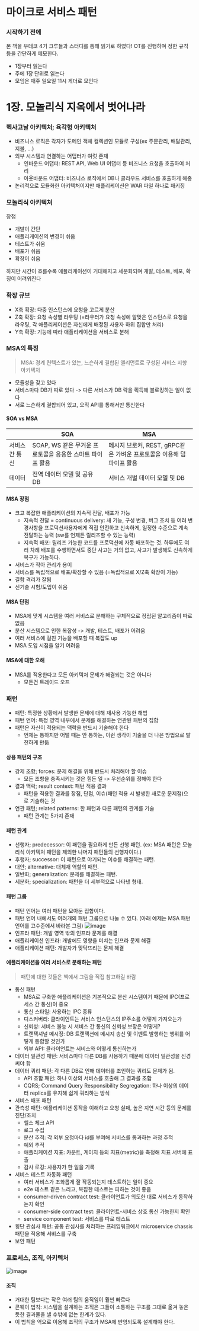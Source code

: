 # 마이크로 서비스 패턴

### 시작하기 전에

본 책을 우테코 4기 크루들과 스터디를 통해 읽기로 하였다! OT를 진행하며 정한 규칙 등을 간단하게 메모한다.

- 1장부터 읽는다
- 주에 1장 단위로 읽는다
- 모임은 매주 일요일 11시 게더로 모인다

# 1장. 모놀리식 지옥에서 벗어나라

### 헥사고날 아키텍처; 육각형 아키텍처
- 비즈니스 로직은 각자가 도메인 객체 컬렉션인 모듈로 구성(ex 주문관리, 배달관리, 지불, ...)
- 외부 시스템과 연결하는 어댑터가 여럿 존재
  - 인바운드 어댑터: REST API, Web UI 어댑터 등 비즈니스 요청을 호출하여 처리
  - 아웃바운드 어댑터: 비즈니스 로직에서 DB나 클라우드 서비스를 호출하게 해줌
- 논리적으로 모듈화한 아키텍처이지만 애플리케이션은 WAR 파일 하나로 패키징

### 모놀리식 아키텍처

장점 
- 개발이 간단
- 애플리케이션의 변경이 쉬움
- 테스트가 쉬움
- 배포가 쉬움
- 확장이 쉬움

하지만 시간이 흐를수록 애플리케이션이 거대해지고 세분화되며 개발, 테스트, 배포, 확징이 어려워진다

### 확장 큐브
- X축 확장: 다중 인스턴스에 요청을 고르게 분산
- Z축 확장: 요청 속성별 라우팅 (=라우터가 요청 속성에 알맞은 인스턴스로 요청을 라우팅, 각 애플리케이션은 자신에게 배정된 사용자 하위 집합만 처리)
- Y축 확장: 기능에 따라 애플리케이션을 서비스로 분해

### MSA의 특징
> MSA: 경계 컨텍스트가 있는, 느슨하게 결합된 엘리먼트로 구성된 서비스 지향 아키텍처
- 모듈성을 갖고 있다
- 서비스마다 DB가 따로 있다 -> 다른 서비스가 DB 락을 획득해 블로킹하는 일이 없다
- 서로 느슨하게 결합되어 있고, 오직 API를 통해서만 통신한다

#### SOA vs MSA
||SOA|MSA|
|---|---|---|
|서비스 간 통신|SOAP, WS 같은 무거운 프로토콜을 응용한 스마트 파이프 활용|메시지 브로커, REST, gRPC같은 가벼운 프로토콜을 이용해 덤 파이프 활용|
|데이터|전역 데이터 모델 및 공유 DB|서비스 개별 데이터 모델 및 DB|

#### MSA 장점
- 크고 복잡한 애플리케이션의 지속적 전달, 배포가 가능
  - 지속적 전달 = continuous delivery: 새 기능, 구성 변경, 버그 조치 등 여러 변경사항을 프로덕션사용자에게 직접 안전하고 신속하게, 일정한 수준으로 계속 전달하는 능력 (sw를 언제든 릴리즈할 수 있는 능력)
  - 지속적 배포: 릴리즈 가능한 코드를 프로덕션에 자동 배포하는 것. 하루에도 여러 차례 배포를 수행하면서도 중단 사고는 거의 없고, 사고가 발생해도 신속하게 복구가 가능하다.
- 서비스가 작아 관리가 용이
- 서비스를 독립적으로 배포/확장할 수 있음 (=독립적으로 X/Z축 확장이 가능)
- 결함 격리가 잘됨
- 신기술 시험/도입이 쉬움

#### MSA 단점
- MSA에 맞게 시스템을 여러 서비스로 분해하는 구체적으로 정립된 알고리즘이 따로 없음
- 분산 시스템으로 인한 복잡성 -> 개발, 테스트, 배포가 어려움
- 여러 서비스에 걸친 기능을 배포할 때 복잡도 up
- MSA 도입 시점을 알기 어려움

#### MSA에 대한 오해

- MSA를 적용한다고 모든 아키텍처 문제가 해결되는 것은 아니다
  - 모든건 트레이드 오프

### 패턴
- 패턴: 특정한 상황에서 발생한 문제에 대해 재사용 가능한 해법
- 패턴 언어: 특정 영역 내부에서 문제를 해결하는 연관된 패턴의 집합
- 패턴은 자신이 적용되는 맥락을 반드시 기술해야 한다
  - 언제는 통하지만 어떨 때는 안 통하는, 이런 생각이 기술을 더 나은 방법으로 발전하게 만듦

#### 상용 패턴의 구조
- 강제 조항; forces: 문제 해결을 위해 반드시 처리해야 할 이슈
  - 모든 조항을 충족시키는 것은 힘든 일 -> 우선순위를 정해야 한다
- 결과 맥락; result context: 패턴 적용 결과
  - 패턴을 적용한 결과를 장점, 단점, 이슈(패턴 적용 시 발생한 새로운 문제점)으로 기술하는 것
- 연관 패턴; related patterns: 한 패턴과 다른 패턴의 관계를 기술
  -  패턴 관계는 5가지 존재

#### 패턴 관계
-  선행자; predecessor: 이 패턴을 필요하게 만든 선행 패턴. (ex: MSA 패턴은 모놀리식 아키텍처 패턴을 제외한 나머지 패턴들의 선행자이다.)
-  후행자; successor: 이 패턴으로 야기되는 이슈를 해결하는 패턴.
-  대안; alternative: 대체재 역할의 패턴.
-  일반화; generalization: 문제를 해결하는 패턴.
-  세분화; specialization: 패턴을 더 세부적으로 나타낸 형태.

#### 패턴 그룹
- 패턴 언어는 여러 패턴을 모아둔 집합이다.
- 패턴 언어 내에서도 여러개의 패턴 그룹으로 나눌 수 있다. (아래 예제는 MSA 패턴 언어를 고수준에서 바라본 그림)
![image](https://github.com/yeon-06/memo/assets/53105735/8bbfec7e-463e-4380-8789-91fd55531ae1)
- 인프라 패턴: 개발 영역 밖의 인프라 문제를 해결
- 애플리케이션 인프라: 개발에도 영향을 미치는 인프라 문제 해결
- 애플리케이션 패턴: 개발자가 맞닥뜨리는 문제 해결

#### 애플리케이션을 여러 서비스로 분해하는 패턴
> 패턴에 대한 것들은 책에서 그림을 직접 참고하길 바람
- 통신 패턴
  - MSA로 구축한 애플리케이션은 기본적으로 분산 시스템이기 때문에 IPC(프로세스 간 통신)이 중요
  - 통신 스타일: 사용하는 IPC 종류
  - 디스커버리: 클라이언트는 서비스 인스턴스의 IP주소를 어떻게 가져오는가
  - 신뢰성: 서비스 불능 시 서비스 간 통신의 신뢰성 보장은 어떻게?
  - 트랜잭셔널 메시징: DB 트랜잭션에 메시지 송신 및 이벤트 발행하는 행위를 어떻게 통합할 것인가
  - 외부 API: 클라이언트는 서비스와 어떻게 통신하는가
- 데이터 일관성 패턴: 서비스마다 다른 DB를 사용하기 때문에 데이터 일관성을 신경써야 함
- 데이터 쿼리 패턴: 각 다른 DB로 인해 데이터를 조인하는 쿼리도 문제가 됨.
  - API 조합 패턴: 하나 이상의 서비스를 호출해 그 결과를 조합
  - CQRS; Command Query Responsibility Segregation: 하나 이상의 데이터 replica를 유지해 쉽게 쿼리하는 방식
- 서비스 배포 패턴
- 관측성 패턴: 애플리케이션 동작을 이해하고 요청 실패, 높은 지연 시간 등의 문제를 진단/조치
  - 헬스 체크 API
  - 로그 수집
  - 분산 추적: 각 외부 요청마다 id를 부여해 서비스를 통과하는 과정 추적
  - 예외 추적
  - 애플리케이션 지표: 카운트, 게이지 등의 지표(metric)을 측정해 지표 서버에 표출
  - 감사 로깅: 사용자가 한 일을 기록
- 서비스 테스트 자동화 패턴
  - 여러 서비스가 조화롭게 잘 작동되는지 테스트하는 일이 중요
  - e2e 테스트 같은 느리고, 복잡한 테스트는 피하는 것이 좋음
  - consumer-driven contract test: 클라이언트가 의도한 대로 서비스가 동작하는지 확인
  - consumer-side contract test: 클라이언트-서비스 상호 통신 가능한지 확인
  - service component test: 서비스를 따로 테스트
- 횡단 관심사 패턴: 공통 관심사를 처리하는 프레임워크에서 microservice chassis 패턴을 적용해 서비스를 구축
- 보안 패턴

### 프로세스, 조직, 아키텍처
![image](https://github.com/yeon-06/memo/assets/53105735/b30ca158-f07a-42f6-bcb4-54f4381924eb)

#### 조직

- 거대한 팀보다는 작은 여러 팀의 움직임이 훨씬 빠르다
- 콘웨이 법칙: 시스템을 설계하는 조직은 그들이 소통하는 구조를 그대로 옮겨 놓은 듯한 결과물을 낼 수밖에 없는 한계가 있다.
- 이 법칙을 역으로 이용해 조직의 구조가 MSA에 반영되도록 설계해야 한다.

